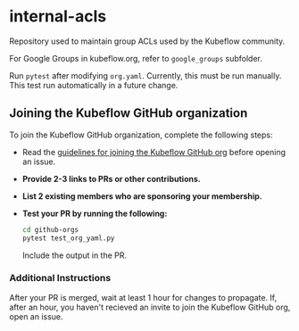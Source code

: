 # internal-acls

Repository used to maintain group ACLs used by the Kubeflow community.

For Google Groups in kubeflow.org, refer to `google_groups` subfolder.

Run `pytest` after modifying `org.yaml`. Currently, this must be run
manually. This test run automatically in a future change.

## Joining the Kubeflow GitHub organization

To join the Kubeflow GitHub organization, complete the following steps:

* Read the [guidelines for joining the Kubeflow GitHub org](https://www.kubeflow.org/docs/about/contributing/#joining-the-community) before opening an issue.
* **Provide 2-3 links to PRs or other contributions.**
* **List 2 existing members who are sponsoring your membership.**
* **Test your PR by running the following:**

  ```bash
  cd github-orgs
  pytest test_org_yaml.py
  ```

  Include the output in the PR.

### Additional Instructions

After your PR is merged, wait at least 1 hour for changes to propagate.
If, after an hour, you haven't recieved an invite to join the Kubeflow
GitHub org, open an issue.

